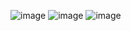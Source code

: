 ![image](https://github.com/shivamgoel7764/Microsoft-Azure-Developer-Associate-AZ-204-Professional-Certificate-Coursera-Answers/assets/103335994/2926a3fd-2b0c-4797-8a20-c3e33260d830)
![image](https://github.com/shivamgoel7764/Microsoft-Azure-Developer-Associate-AZ-204-Professional-Certificate-Coursera-Answers/assets/103335994/98882d29-e665-4c18-8321-6aff49cff08a)
![image](https://github.com/shivamgoel7764/Microsoft-Azure-Developer-Associate-AZ-204-Professional-Certificate-Coursera-Answers/assets/103335994/aa7d1785-6723-4bf7-9de8-5eda55e62b43)
